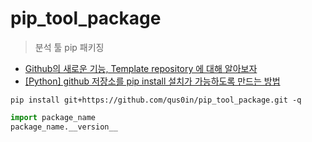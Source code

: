 # pip_tool_package
> 분석 툴 pip 패키징


* [Github의 새로운 기능, Template repository 에 대해 알아보자](https://velog.io/@bgm537/Github%EC%9D%98-%EC%83%88%EB%A1%9C%EC%9A%B4-%EA%B8%B0%EB%8A%A5-Template-repository-%EC%97%90-%EB%8C%80%ED%95%B4-%EC%95%8C%EC%95%84%EB%B3%B4%EC%9E%90-fsjwpt0x00)
* [[Python] github 저장소를 pip install 설치가 가능하도록 만드는 방법](https://minimin2.tistory.com/189)


```shell
pip install git+https://github.com/qus0in/pip_tool_package.git -q
```
```python
import package_name
package_name.__version__
```